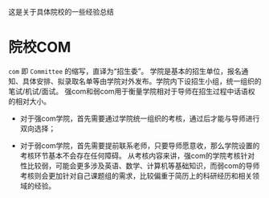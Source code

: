 这是关于具体院校的一些经验总结
# 院校COM
`com` 即 `Committee` 的缩写，直译为“招生委”。
学院是基本的招生单位，报名通知、具体安排、拟录取名单等由学院对外发布。学院内下设招生小组，统一组织的笔试/机试/面试。
强com和弱com用于衡量学院相对于导师在招生过程中话语权的相对大小。

- 对于强com学院，首先需要通过学院统一组织的考核，通过后才能与导师进行双向选择；

- 对于弱com学院，首先需要提前联系老师，只要导师愿意收，那么学院设置的考核环节基本不会存在任何障碍。
从考核内容来讲，强com的学院考核针对性比较弱，可能会更多涉及英语、数学、计算机等基础知识，而弱com的导师考核则会更加针对自己课题组的需求，比较偏重于简历上的科研经历和相关领域的经验。
